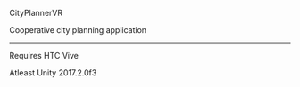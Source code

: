CityPlannerVR

Cooperative city planning application

---
Requires HTC Vive

Atleast Unity 2017.2.0f3

